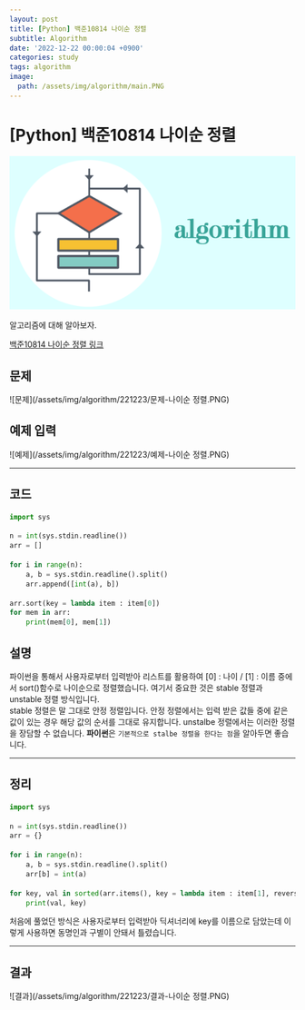 ```yaml
---
layout: post
title: [Python] 백준10814 나이순 정렬
subtitle: Algorithm
date: '2022-12-22 00:00:04 +0900'
categories: study
tags: algorithm
image:
  path: /assets/img/algorithm/main.PNG
---
```


# [Python] 백준10814 나이순 정렬

![사진](/assets/img/algorithm/main.PNG)

알고리즘에 대해 알아보자.

[백준10814 나이순 정렬 링크](https://www.acmicpc.net/problem/10814)

<!--more-->

## 문제
![문제](/assets/img/algorithm/221223/문제-나이순 정렬.PNG)

## 예제 입력
![예제](/assets/img/algorithm/221223/예제-나이순 정렬.PNG)

---

## 코드
```Python
import sys

n = int(sys.stdin.readline())
arr = []

for i in range(n):
    a, b = sys.stdin.readline().split()
    arr.append([int(a), b])

arr.sort(key = lambda item : item[0])
for mem in arr:
    print(mem[0], mem[1])
```
## 설명
파이썬을 통해서 사용자로부터 입력받아 리스트를 활용하여 [0] : 나이 / [1] : 이름 중에서 sort()함수로 나이순으로 정렬했습니다. 여기서 중요한 것은 stable 정렬과 unstable 정렬 방식입니다. <br> 
stable 정렬은 말 그대로 안정 정렬입니다. 안정 정렬에서는 입력 받은 값들 중에 같은 값이 있는 경우 해당 값의 순서를 그대로 유지합니다. unstalbe 정렬에서는 이러한 정렬을 장담할 수 없습니다. **파이썬**은 `기본적으로 stalbe 정렬을 한다는 점`을 알아두면 좋습니다.<br>

---

## 정리
```Python
import sys

n = int(sys.stdin.readline())
arr = {}

for i in range(n):
    a, b = sys.stdin.readline().split()
    arr[b] = int(a)

for key, val in sorted(arr.items(), key = lambda item : item[1], reverse=False):
    print(val, key)
```
처음에 풀었던 방식은 사용자로부터 입력받아 딕셔너리에 key를 이름으로 담았는데 이렇게 사용하면 동명인과 구별이 안돼서 틀렸습니다. <br>

---

## 결과
![결과](/assets/img/algorithm/221223/결과-나이순 정렬.PNG)